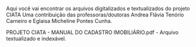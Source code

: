 Aqui você vai encontrar os arquivos digitalizados e textualizados do projeto CIATA
Uma contribuição das professoras/doutoras Andrea Flávia Tenório Carneiro e Eglaisa Micheline Pontes Cunha.

PROJETO CIATA - MANUAL DO CADASTRO IMOBILIÁRIO.pdf - Arquivo textualizado e indexável.
